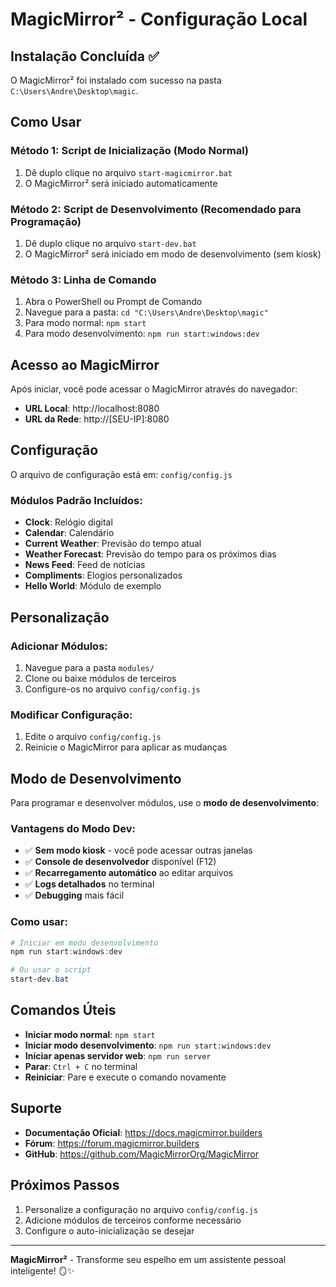 # MagicMirror² - Configuração Local

## Instalação Concluída ✅

O MagicMirror² foi instalado com sucesso na pasta `C:\Users\Andre\Desktop\magic`.

## Como Usar

### Método 1: Script de Inicialização (Modo Normal)
1. Dê duplo clique no arquivo `start-magicmirror.bat`
2. O MagicMirror² será iniciado automaticamente

### Método 2: Script de Desenvolvimento (Recomendado para Programação)
1. Dê duplo clique no arquivo `start-dev.bat`
2. O MagicMirror² será iniciado em modo de desenvolvimento (sem kiosk)

### Método 3: Linha de Comando
1. Abra o PowerShell ou Prompt de Comando
2. Navegue para a pasta: `cd "C:\Users\Andre\Desktop\magic"`
3. Para modo normal: `npm start`
4. Para modo desenvolvimento: `npm run start:windows:dev`

## Acesso ao MagicMirror

Após iniciar, você pode acessar o MagicMirror através do navegador:
- **URL Local**: http://localhost:8080
- **URL da Rede**: http://[SEU-IP]:8080

## Configuração

O arquivo de configuração está em: `config/config.js`

### Módulos Padrão Incluídos:
- **Clock**: Relógio digital
- **Calendar**: Calendário
- **Current Weather**: Previsão do tempo atual
- **Weather Forecast**: Previsão do tempo para os próximos dias
- **News Feed**: Feed de notícias
- **Compliments**: Elogios personalizados
- **Hello World**: Módulo de exemplo

## Personalização

### Adicionar Módulos:
1. Navegue para a pasta `modules/`
2. Clone ou baixe módulos de terceiros
3. Configure-os no arquivo `config/config.js`

### Modificar Configuração:
1. Edite o arquivo `config/config.js`
2. Reinicie o MagicMirror para aplicar as mudanças

## Modo de Desenvolvimento

Para programar e desenvolver módulos, use o **modo de desenvolvimento**:

### Vantagens do Modo Dev:
- ✅ **Sem modo kiosk** - você pode acessar outras janelas
- ✅ **Console de desenvolvedor** disponível (F12)
- ✅ **Recarregamento automático** ao editar arquivos
- ✅ **Logs detalhados** no terminal
- ✅ **Debugging** mais fácil

### Como usar:
```powershell
# Iniciar em modo desenvolvimento
npm run start:windows:dev

# Ou usar o script
start-dev.bat
```

## Comandos Úteis

- **Iniciar modo normal**: `npm start`
- **Iniciar modo desenvolvimento**: `npm run start:windows:dev`
- **Iniciar apenas servidor web**: `npm run server`
- **Parar**: `Ctrl + C` no terminal
- **Reiniciar**: Pare e execute o comando novamente

## Suporte

- **Documentação Oficial**: https://docs.magicmirror.builders
- **Fórum**: https://forum.magicmirror.builders
- **GitHub**: https://github.com/MagicMirrorOrg/MagicMirror

## Próximos Passos

1. Personalize a configuração no arquivo `config/config.js`
2. Adicione módulos de terceiros conforme necessário
3. Configure o auto-inicialização se desejar

---

**MagicMirror²** - Transforme seu espelho em um assistente pessoal inteligente! 🪞✨
